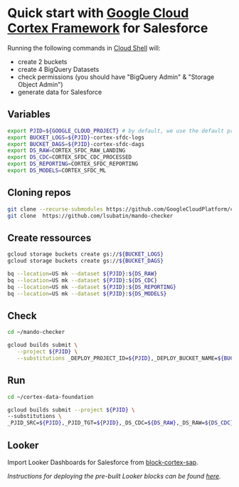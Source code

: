 # Quick start with [Google Cloud Cortex Framework](https://github.com/GoogleCloudPlatform/cortex-data-foundation) for Salesforce


Running the following commands in [Cloud Shell](https://cloud.google.com/shell) will:
- create 2 buckets
- create 4 BigQuery Datasets
- check permissions (you should have "BigQuery Admin" & "Storage Object Admin")
- generate data for Salesforce

## Variables

```sh
export PJID=${GOOGLE_CLOUD_PROJECT} # by default, we use the default project environment variable
export BUCKET_LOGS=${PJID}-cortex-sfdc-logs
export BUCKET_DAGS=${PJID}-cortex-sfdc-dags
export DS_RAW=CORTEX_SFDC_RAW_LANDING
export DS_CDC=CORTEX_SFDC_CDC_PROCESSED
export DS_REPORTING=CORTEX_SFDC_REPORTING
export DS_MODELS=CORTEX_SFDC_ML
```

## Cloning repos

```sh
git clone --recurse-submodules https://github.com/GoogleCloudPlatform/cortex-data-foundation
git clone  https://github.com/lsubatin/mando-checker
```

## Create ressources

```sh
gcloud storage buckets create gs://${BUCKET_LOGS}
gcloud storage buckets create gs://${BUCKET_DAGS}

bq --location=US mk --dataset ${PJID}:${DS_RAW}
bq --location=US mk --dataset ${PJID}:${DS_CDC}
bq --location=US mk --dataset ${PJID}:${DS_REPORTING}
bq --location=US mk --dataset ${PJID}:${DS_MODELS}
```


## Check

```sh
cd ~/mando-checker

gcloud builds submit \
   --project ${PJID} \
   --substitutions _DEPLOY_PROJECT_ID=${PJID},_DEPLOY_BUCKET_NAME=${BUCKET_DAGS},_LOG_BUCKET_NAME=${BUCKET_LOGS} .
```

## Run

```sh
cd ~/cortex-data-foundation

gcloud builds submit --project ${PJID} \
--substitutions \
_PJID_SRC=${PJID},_PJID_TGT=${PJID},_DS_CDC=${DS_RAW},_DS_RAW=${DS_CDC},_DS_REPORTING=${DS_REPORTING},_DS_MODELS=${DS_MODELS},_GCS_BUCKET=${BUCKET_LOGS},_TGT_BUCKET=${BUCKET_DAGS},_TEST_DATA=true,_DEPLOY_CDC=true,_GEN_EXT=true,_DEPLOY_SAP=false,_DEPLOY_SFDC=true
```

## Looker

Import Looker Dashboards for Salesforce from [block-cortex-sap](https://github.com/looker-open-source/block-cortex-salesforce).

_Instructions for deploying the pre-built Looker blocks can be found [here](https://cloud.google.com/looker/docs/marketplace#installing_a_tool_from_a_git_url)._

